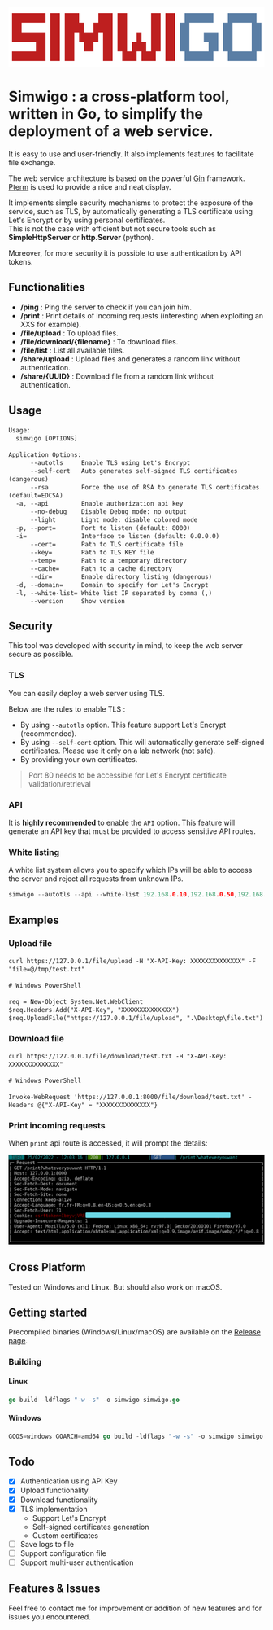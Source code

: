 ![](doc/logo.png)

# Simwigo : a cross-platform tool, written in Go, to simplify the deployment of a web service.

It is easy to use and user-friendly. It also implements features to facilitate file exchange.

The web service architecture is based on the powerful [Gin](https://github.com/gin-gonic/gin) framework. [Pterm](https://github.com/pterm/pterm) is used to provide a nice and neat display.

It implements simple security mechanisms to protect the exposure of the service, such as TLS, by automatically generating a TLS certificate using Let's Encrypt or by using personal certificates.
<br>This is not the case with efficient but not secure tools such as **SimpleHttpServer** or **http.Server** (python).

Moreover, for more security it is possible to use authentication by API tokens.

## Functionalities

* **/ping** : Ping the server to check if you can join him.
* **/print** : Print details of incoming requests (interesting when exploiting an XXS for example).
* **/file/upload** : To upload files.
* **/file/download/{filename}** : To download files.
* **/file/list** : List all available files.
* **/share/upload** : Upload files and generates a random link without authentication.
* **/share/{UUID}** : Download file from a random link without authentication.

## Usage
```
Usage:
  simwigo [OPTIONS]

Application Options:
      --autotls     Enable TLS using Let's Encrypt
      --self-cert   Auto generates self-signed TLS certificates (dangerous)
      --rsa         Force the use of RSA to generate TLS certificates (default=EDCSA)
  -a, --api         Enable authorization api key
      --no-debug    Disable Debug mode: no output
      --light       Light mode: disable colored mode
  -p, --port=       Port to listen (default: 8000)
  -i=               Interface to listen (default: 0.0.0.0)
      --cert=       Path to TLS certificate file
      --key=        Path to TLS KEY file
      --temp=       Path to a temporary directory
      --cache=      Path to a cache directory
      --dir=        Enable directory listing (dangerous)
  -d, --domain=     Domain to specify for Let's Encrypt
  -l, --white-list= White list IP separated by comma (,)
      --version     Show version
```

## Security

This tool was developed with security in mind, to keep the web server secure as possible.

### TLS
You can easily deploy a web server using TLS.

Below are the rules to enable TLS :

* By using `--autotls` option. This feature support Let's Encrypt (recommended).
* By using `--self-cert` option. This will automatically generate self-signed certificates. Please use it only on a lab network (not safe).
* By providing your own certificates.

> Port 80 needs to be accessible for Let's Encrypt certificate validation/retrieval

### API
It is **highly recommended** to enable the `API` option. This feature will generate an API key that must be provided to access sensitive API routes.

### White listing

A white list system allows you to specify which IPs will be able to access the server and reject all requests from unknown IPs.

```go
simwigo --autotls --api --white-list 192.168.0.10,192.168.0.50,192.168.0.100
```

## Examples

### Upload file

```shell
curl https://127.0.0.1/file/upload -H "X-API-Key: XXXXXXXXXXXXXX" -F "file=@/tmp/test.txt"

# Windows PowerShell

req = New-Object System.Net.WebClient
$req.Headers.Add("X-API-Key", "XXXXXXXXXXXXXX")
$req.UploadFile("https://127.0.0.1/file/upload", ".\Desktop\file.txt")
```

### Download file

```shell
curl https://127.0.0.1/file/download/test.txt -H "X-API-Key: XXXXXXXXXXXXXX"

# Windows PowerShell

Invoke-WebRequest 'https://127.0.0.1:8000/file/download/test.txt' -Headers @{"X-API-Key" = "XXXXXXXXXXXXXX"}
```
### Print incoming requests

When `print` api route is accessed, it will prompt the details:

![](doc/print_request.png)

## Cross Platform

Tested on Windows and Linux. But should also work on macOS.

## Getting started

Precompiled binaries (Windows/Linux/macOS) are available on the [Release page](https://github.com/8iche/simwigo/releases).

### Building
#### Linux

```GO
go build -ldflags "-w -s" -o simwigo simwigo.go
```

#### Windows

```GO
GOOS=windows GOARCH=amd64 go build -ldflags "-w -s" -o simwigo simwigo.go
```

## Todo

- [X] Authentication using API Key
- [X] Upload functionality
- [X] Download functionality
- [X] TLS implementation
  * Support Let's Encrypt
  * Self-signed certificates generation
  * Custom certificates
- [ ] Save logs to file
- [ ] Support configuration file
- [ ] Support multi-user authentication

## Features & Issues

Feel free to contact me for improvement or addition of new features and for issues you encountered. 
